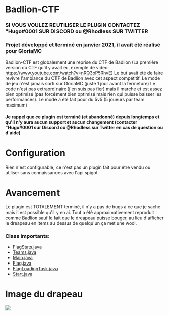 # Badlion-CTF
### SI VOUS VOULEZ REUTILISER LE PLUGIN CONTACTEZ "Hugo#0001 SUR DISCORD ou @Rhodless SUR TWITTER 
### Projet développé et terminé en janvier 2021, il avait été réalisé pour GloriaMC
Badlion-CTF est globalement une reprise du CTF de Badlion (La première version du CTF qu'il y avait eu, exemple de video: https://www.youtube.com/watch?v=nRQ3oP5RhvE)
Le but avait été de faire revivre l'ambiance du CTF de Badlion avec cet aspect compétitif. Le mode de jeu n'est jamais sorti sur GloriaMC (juste 1 jour avant la fermeture)
Le code n'est pas extraordinaire (j'en suis pas fier) mais il marche et est assez bien optimisé (pas forcément bien optimisé mais rien qui puisse baisser les performances). 
Le mode a été fait pour du 5v5 (5 joueurs par team maximum)

<h4> Je rappel que ce plugin est terminé (et abandonné) depuis longtemps et qu'il n'y aura aucun support et aucun changement (contacter "Hugo#0001 sur Discord ou @Rhodless sur Twitter en cas de question ou d'aide) </h4>

# Configuration
<p>Rien n'est configurable, ce n'est pas un plugin fait pour être vendu ou utiliser sans connaissances avec l'api spigot</p>

# Avancement
Le plugin est TOTALEMENT terminé, il n'y a pas de bugs à ce que je sache mais il est possible qu'il y en ai. Tout a été approximativement reproduit comme Badlion sauf le fait que le dreapeau puisse bouger, au lieu d'afficher le dreapeau en items au dessus de quelqu'un ça met une wool.

### Class importants:
<ul>
  <li><a href="https://github.com/Rhodless/Badlion-CTF/blob/main/src/main/java/fr/rhodless/ctf/game/FlagStats.java">FlagStats.java</a></li>
  <li><a href="https://github.com/Rhodless/Badlion-CTF/blob/main/src/main/java/fr/rhodless/ctf/teams/Teams.java">Teams.java</a></li>
  <li><a href="https://github.com/Rhodless/Badlion-CTF/blob/main/src/main/java/fr/rhodless/ctf/Main.java">Main.java</a></li>
  <li><a href="https://github.com/Rhodless/Badlion-CTF/blob/main/src/main/java/fr/rhodless/ctf/game/Flag.java">Flag.java</a></li>
  <li><a href="https://github.com/Rhodless/Badlion-CTF/blob/main/src/main/java/fr/rhodless/ctf/runnable/FlagLoadingTask.java">FlagLoadingTask.java</a></li>
  <li><a href="https://github.com/Rhodless/Badlion-CTF/blob/main/src/main/java/fr/rhodless/ctf/runnable/Start.java">Start.java</a></li>
</ul>

# Image du drapeau
<img src="https://media.discordapp.net/attachments/689799843463299135/912109009912360980/unknown.png"></img>
